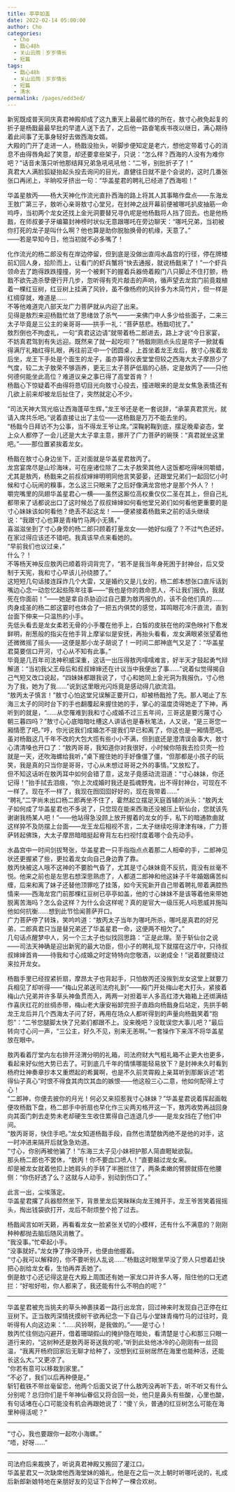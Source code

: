 ```yaml
---
title: 亭亭如盖
date: 2022-02-14 05:00:00
author: Cho
categories: 
  - Cho
  - 戬心48h
  - 关山云雨｜岁岁情长
  - 短篇
tags: 
  - 戬心48h
  - 关山云雨｜岁岁情长
  - 短篇
  - 清水
permalink: /pages/edd3ed/
---
```


新宪既成普天同庆真君神殿却成了这九重天上最最忙碌的所在，敖寸心赦免起复的折子是杨戬最最早批的早遣人送下去了，之后他一路奋笔疾书夜以继日，满心期待着此间事了无事身轻好去做西海女婿。  
大殿的门开了走进一人，杨戬没抬头，听脚步便知定是老六，想他定带着寸心的消息不由得唇角起了笑意，却还要拿些架子，只说：“怎么样？西海的人没有为难你吧？”话音未落只听他那结拜兄弟急吼吼吼他：“二爷，别批折子了！”  
真君大人满脸狐疑抬起头投去询问的目光，直健往日就不是个会说的，这时几番张张口再闭上，半晌咬牙挤出一句：“华盖星君的聘礼已经进了西海啦！”

华盖星敖丙——杨大天神化作流光直扑西海的路上将其人其事略作盘点——东海龙王敖广第三子，敖听心亲哥敖寸心堂兄，在封神之战开幕前便被哪吒扒皮抽筋一命呜呼，当初两个龙女还找上金光洞要替兄寻仇呢是他杨戬将人挡了回去。也是他杨戬，在师叔姜子牙编纂封神榜时状似无意跟哪吒在旁边聊天：“哪吒兄弟，当初被你打死的龙子是叫什么啊？他也算是助你脱胎换骨的机缘，天意了。”  
——若是早知今日，他当初就不必多嘴了！

化作流光的杨二郎没有在岸边停留，但到底是没做出直闯水晶宫的行径，停在牌楼前幻回人身，拾阶而上，让看门的虾兵蟹将“快去通报，就说杨戬来了！”一个虾兵领命去了跑得跌跌撞撞，另一个被剩下的握着兵器倚着殿门八只脚止不住打颤，杨戬不欲先造杀孽便行开几步，忽听得有壳片敲击的声响，循声望去龙宫门前竟栽植着一棵红豆树，红豆树上挂满了风铃，虽不像杨府的风铃多为木简竹片，但一样是红绸穿就，难道是……  
不等他难道完八部天龙广力菩萨就从内迎了出来。  
见得是敖烈来迎杨戬忙敛了思绪敛了杀气——一来佛门中人多少给些面子，二来三太子毕竟是三公主的亲哥哥——拱手一礼：“菩萨慈悲。杨戬叨扰了。”  
敖烈倒也不拘虚礼，一句“真君这边请”就带着杨二郎进去，路上才说“今日家宴，不妨真君驾到有失远迎。既然来了就一起吃呗？”杨戬刚刚点头应是帘子一掀就看得满厅礼箱红得扎眼，再往前正中一个团圆桌，上首坐着龙王龙后，敖寸心挨着龙后坐，龙王下手处是个面生的龙子，虽亦算得仪表堂堂但较之西海大太子摩昂少了气度，较二太子敖荣不够涵养，更无三太子菩萨低眉的心肠，定是敖丙了——只他何德何能坐此高位？难道议亲之事已得了高堂首肯？！  
杨戬心下惊疑着不由得将恳切目光向敖寸心投去，撞进眼来的是龙女焦急表情还有几欲上前来却被龙后扯住了，突然就定心不少。

“司法天神大驾光临让西海蓬荜生辉，”龙王爷还是老一套说辞，“承蒙真君赏光，就请入席共乐吧。”说着直接让出了主位——这杨戬是万万不能去坐的。  
“杨戬今日拜访不为公事，当不得龙王爷让席。”深鞠躬鞠到底，摆足晚辈姿态，堂上众人都停了一会儿还是大太子拿主意，挪开了广力菩萨的碗筷：“真君就坐这里吧。”——那位置紧挨着龙女。

杨戬在敖寸心身边坐下，正对面就是华盖星君敖丙了。  
龙宫宴席尽是山珍海味，可在座诸位除了二太子敖荣其他人这饭都吃得味同嚼蜡，尤其是敖丙，杨戬来之前叔叔婶婶明明同他言笑晏晏，还跟堂兄弟们一起回忆小时候和寸心玩闹的糗事，怎么这三只眼来了之后好像满龙宫他才是那个外人？！  
嚼完嘴里的凤翅华盖星君心一横——虽然这厮位高权重仅仅二圣在其上，但自己礼都带来了话都说出口了这时候怂了叔叔婶婶如何看他堂兄弟们如何看他更重要的是寸心妹妹该如何看他？绝丢不起这龙！——便紧接着杨戬来之前的话头继续说：“我跟寸心也算是青梅竹马两小无猜，”  
喜滋滋坐到了寸心身旁的杨二郎只顾着打量龙女——她好似瘦了？不过气色还好。在家过得应该还不错吧。我真该早点来看她的。  
“早前我们也议过亲，”  
什么？！  
不等杨天神反应敖丙已顺着将词背完了，“若不是我当年身死困于封神台，后又受制于天宪，我和寸心早该儿孙绕膝了。”  
这短短几句话接连踩炸几个大雷，又是婚约又是儿女的，杨二郎本想张口直斥话到嘴边心念一动忽忆起些陈年往事——“我也是你的救命恩人，不让我们报仇，我就死在你面前！”——她是拿自杀胁迫过自己要为敖丙报仇的，该不会他们真的……肉身成圣的杨二郎这霎时也体会了一把五内俱焚的感觉，耳鸣眼花冷汗直流，直到台面下伸来一只温热的小手。  
先低头看去是龙女柔若无骨的小手覆在他手上，白皙的皮肤在他的深色映衬下愈发鲜明，削葱般的指尖在他手背上摩挲似是安抚，再抬头看看，龙女满眼紧张望着他还微微摇了摇头——这便是那小龙子胡说了！一时间二郎神底气又足了：“华盖星君莫要信口开河，寸心从不知有此事。”  
毕竟是几百年司法神积威深重，这话一出压得敖丙嚅嚅难言，好半天才鼓起勇气辩解道：“当初我父王母后和叔叔婶婶还在计议当中我便出了事……”说着似觉得揭自己气短又改口说起，“四妹妹都跟我说了，寸心和她同上金光洞为我报仇，寸心他为了我，她为了我……”说到这里眼光闪烁竟是感动得几欲流泪。  
“敖丙太子慎言！”敖寸心怕这堂兄误解正要开口，却被杨戬抢了先。那人喝止了东海三太子的同时台下的手也翻覆起来握住她的手，掌心的温度烫得她走了下神，再听到的就是，“……从您罹难到我和寸心成婚不过三五年间，三哥这是要污蔑寸心朝三暮四吗？”敖寸心心底暗暗吐槽这人讲话也是春秋笔法，人又说，“是三哥您一厢情愿了吧。”哼，你光说我们成婚怎不提我们早已和离了，你这也是一厢情愿吧。  
虽对杨戬这几千年不改的大包大揽有些小小不满，但到底还是澄清误会事大，敖寸心清清嗓也开口了：“敖丙哥哥，我知道你对我很好，小时候你陪我去捡贝壳一捡就是一天，还吹海螺给我听，”桌下握住她的手好像僵了僵，“但那都是小孩子的玩笑，我是真的只当你是哥哥，寸心从未想过哥哥之外的事情。”又放松了。  
但不知这话听在敖丙耳中如何会错了意，这龙子竟感动流泪道：“寸心妹妹，你还记得！”抬手拭去泪痕，“你上次成婚时我还是孤魂野鬼，出不得封神台，可现在不一样了。现在不一样了，我现在囫囵囵好好的，现在我带着……”  
“聘礼”二字尚未出口杨二郎再坐不住了，霍然起立摆足天庭首辅的派头：“敖丙太子如何成了华盖星君也不多说了，只您现在能来西海还没被压上斩仙台，您就该先谢谢我杨某人吧！”——他站得急没顾上放开握着的龙女的手，私下的暗通款曲就这样猝不及防摆上台面——龙王龙后相视不言，二太子继续吃得津津有味，广力菩萨转起佛珠，大太子摩昂暗暗挺起脊背左右扫视忖度着哪个会先动手。

水晶宫中一时间剑拔弩张，华盖星君一只手指指点点着那二人相牵的手，二郎神见状还更握紧了些，更拉着龙女向自己身边靠了靠。  
敖丙快被这人哦不这神的不要脸气昏了，尤其是寸心妹妹竟不反抗，竟没有丝毫不悦。他来之前也是左思右想深思熟虑了，人都道二郎神和他这妹子千年婚姻痛苦纠缠，后来和离了妹子还替他顶罪吃了挂落，如今天宪新开自己带着聘礼带着满腔热情来——西海龙宫门前那棵红豆树已亭亭如盖，他的寸心妹妹不是该等着他来带她脱离苦海吗？怎么会这样？为什么会这样呢？真的是官大一级压死人吗恩威并施叫他如何抗衡……想到此节恰闻菩萨开口。  
广力菩萨停了转珠，笑吟吟道：“敖丙太子当年为哪吒所杀，哪吒是真君的好兄弟，二郎真君只当是替兄弟还了华盖星君一命，这便两不相欠了。”  
几句话点醒梦中人，另一个三太子也似找回思路：“正是此理。至于斩仙台之说——司法天神确是迎出新宪的最大功臣，但小子的聘礼现下就摆在这厅中，只待叔叔婶婶首肯——待我和寸心成婚之时定特特向您敬酒，以谢成全！”说着就要绕过来拉开龙女。

杨戬手里已经捏紧折扇，摩昂太子也背起手，只怕敖丙还没挨到龙女这堂上就要刀兵相见了却听得——“梅山兄弟送司法府礼到”——殿门开处梅山老大打头，紧接着梅山六兄弟并许多草头神鱼贯而入，两两一对担着半人多高红漆大箱箱上还绑满结作喜庆红花的丝绸赤带，梅山老大康安裕卸完担子直趋向杨戬身后站定，先拱手朝龙王龙后并几个西海太子问了好，再用在场众人都听得到的声量向杨戬笑着“抱怨”：“二爷您腿脚太快了兄弟们都跟不上。没来晚吧？没耽误您大事儿吧？”最后转向寸心问一声，“三公主，好久不见，别来无恙啊。”一套操作下来浑不将华盖星放在眼中。

敖丙看着厅堂内左右排开泾渭分明的礼箱，司法府财大气粗礼箱不止更大也更多，看起来好似他大势已去了。可到底几千年的情愫哪能轻易放下？是封神未久时看到杨府灶神奏章抄本又重燃起的希冀啊，也是不久前灵霄殿上亲耳听到那厮诉述“若得仙子真心”时恨不得食其肉饮其血的嫉恨——他这般三心二意，他如何配得上寸心！  
“二郎神，你便去披你的月光！何必又来招惹我寸心妹妹？”华盖星君说着挥起画戟便攻杨戬下盘，杨二郎手中折扇也早化作三尖两刃格开这一下，敖丙收势再战回身向其面门刺去走势未老却硬生生收住累得自己连退几步——是龙女挡在了他们中间。  
“敖丙哥哥，快住手吧。”龙女知道杨戬手段，自然也清楚敖丙绝不是他的对手，这一时冲进来隔开后就急急劝道。  
“寸心，你别再被他骗了！”东海三太子见小妹袒护那人简直睚眦欲裂。  
那头杨二郎也不罢休，“敖丙！你不要血口喷人！”直要越过龙女来。  
却是被龙女就着他扣上她肩头的手转了半圈拦住了，两条柔嫩的臂膀就搭在他腰侧：“你伤好透了么？这就与人动手，别动到伤口了。”

此言一出，尘埃落定。  
华盖星君撂了兵器颓然坐下，背景里龙后笑眯眯向龙王摊开手，龙王爷苦笑着摇摇头，掏出钱袋欲打开，龙后不耐烦整个抢了过去。

杨戬闻言如听天籁，再看看龙女一脸紧张关切的小模样，还有什么不满意的？刚刚种种都抛去脑后随风消散了。  
“我没事。”忙牵起小手。  
“没事就好。”龙女挣了挣没挣开，也便由他握着。  
“寸心我可以解释的，你不要听别人乱说……”杨戬这时眼里早没了旁人只想着赶快把心剖给龙女看，生怕再弄丢她了。  
倒是敖寸心还记得这是在大殿上周围还有她一家龙口并许多人等，阻住他的口无遮拦：“好啦好啦，你人都来了，我还能有什么不明白的呢？”

---

华盖星君被充当挑夫的草头神裹挟着一路行出龙宫，回过神来时发现自己正停在红豆树下。正当敖丙深情抚摸树干欲再纪念一下自己与小堂妹青梅竹马的过往时，竟听得有人向这边来：“……风铃啊，是我做的。”——是寸心！  
敖丙忙往侧边闪避开，借着珊瑚假山的掩护隐在暗处，看清楚是寸心和那三只眼一道行来的，“这树种还是敖丙哥哥送我的呢，”听到此处他冰冷的心刚刚有一丝回温，“我离开杨府回家后无聊才给种了，没想到红豆树居然在海里也能种活，还能长这么大。”又更凉了。  
“你若有意可以移栽到家里。”  
“不必了，我们以后再种便是。”  
斩钉截铁不带丝毫留恋，他两个后面又说了什么敖丙没再听下去，听不听又有什么分别呢？总归你们是千年神仙眷侣又将合回一处，他只是鼻头有些酸，心里也酸，有句话堵在心口可能没有机会再跟她说了：“傻丫头，普通的红豆树怎么可能在海里种得活呢？”

---

“寸心，我也要跟你一起吹小海螺。”  
“唔，好呀……”

---

司法府后来裁换了，听说真君神殿又搬回了灌江口。  
华盖星君又一次缺席他西海堂妹的婚礼，他是在之后一次上朝时听哪吒说的，礼成后新郎新娘特地在亲朋好友的见证下合种了一棵合欢树。
